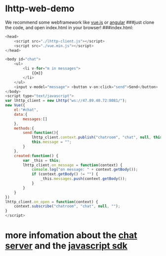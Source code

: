 # lhttp-web-demo 
We recommend some webframework like [vue.js](http://vuejs.org.cn/) or [angular](https://angularjs.org/)
###just clone the code, and open index.html in your browser!
###index.html:
```javascript
<head>
    <script src="./lhttp-client.js"></script>
    <script src="./vue.min.js"></script>
</head>

<body id="chat">
    <ul>
        <li v-for="m in messages">
            {{m}}
        </li>
    </ul>
    <input v-model="message"> <button v-on:click="send">Send</button>
</body>
<script type="text/javascript">
var lhttp_client = new Lhttp("ws://47.89.40.72:8081/");
new Vue({
    el:"#chat",
    data:{
        messages:[]
    },
    methods:{
        send:function(){
            lhttp_client.context.publish("chatroom", "chat", null, this.message);
            this.message = "";
        }
    },
    created:function() {
        var _this = this;
        lhttp_client.on_message = function(context) {
            console.log("on message: " + context.getBody());
            if (context.getBody() != "") {
                _this.messages.push(context.getBody());
            }
        }
    }
})
lhttp_client.on_open = function(context) {
    context.subscribe("chatroom", "chat", null, "");
}
</script>
```
# more infomation about the [chat server](https://github.com/fanux/lhttp) and the [javascript sdk](https://github.com/fanux/lhttp-javascript-sdk)

